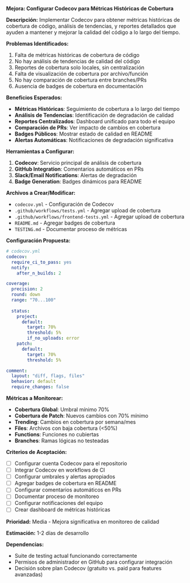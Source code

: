 **Mejora: Configurar Codecov para Métricas Históricas de Cobertura**

**Descripción:**
Implementar Codecov para obtener métricas históricas de cobertura de código, análisis de tendencias, y reportes detallados que ayuden a mantener y mejorar la calidad del código a lo largo del tiempo.

**Problemas Identificados:**
1. Falta de métricas históricas de cobertura de código
2. No hay análisis de tendencias de calidad del código
3. Reportes de cobertura solo locales, sin centralización
4. Falta de visualización de cobertura por archivo/función
5. No hay comparación de cobertura entre branches/PRs
6. Ausencia de badges de cobertura en documentación

**Beneficios Esperados:**
- **Métricas Históricas**: Seguimiento de cobertura a lo largo del tiempo
- **Análisis de Tendencias**: Identificación de degradación de calidad
- **Reportes Centralizados**: Dashboard unificado para todo el equipo
- **Comparación de PRs**: Ver impacto de cambios en cobertura
- **Badges Públicos**: Mostrar estado de calidad en README
- **Alertas Automáticas**: Notificaciones de degradación significativa

**Herramientas a Configurar:**
1. **Codecov**: Servicio principal de análisis de cobertura
2. **GitHub Integration**: Comentarios automáticos en PRs
3. **Slack/Email Notifications**: Alertas de degradación
4. **Badge Generation**: Badges dinámicos para README

**Archivos a Crear/Modificar:**
- `codecov.yml` - Configuración de Codecov
- `.github/workflows/tests.yml` - Agregar upload de cobertura
- `.github/workflows/frontend-tests.yml` - Agregar upload de cobertura
- `README.md` - Agregar badges de cobertura
- `TESTING.md` - Documentar proceso de métricas

**Configuración Propuesta:**
```yaml
# codecov.yml
codecov:
  require_ci_to_pass: yes
  notify:
    after_n_builds: 2

coverage:
  precision: 2
  round: down
  range: "70...100"
  
  status:
    project:
      default:
        target: 70%
        threshold: 5%
        if_no_uploads: error
    patch:
      default:
        target: 70%
        threshold: 5%

comment:
  layout: "diff, flags, files"
  behavior: default
  require_changes: false
```

**Métricas a Monitorear:**
- **Cobertura Global**: Umbral mínimo 70%
- **Cobertura de Patch**: Nuevos cambios con 70% mínimo
- **Trending**: Cambios en cobertura por semana/mes
- **Files**: Archivos con baja cobertura (<50%)
- **Functions**: Funciones no cubiertas
- **Branches**: Ramas lógicas no testeadas

**Criterios de Aceptación:**
- [ ] Configurar cuenta Codecov para el repositorio
- [ ] Integrar Codecov en workflows de CI
- [ ] Configurar umbrales y alertas apropiados
- [ ] Agregar badges de cobertura en README
- [ ] Configurar comentarios automáticos en PRs
- [ ] Documentar proceso de monitoreo
- [ ] Configurar notificaciones del equipo
- [ ] Crear dashboard de métricas históricas

**Prioridad:** Media - Mejora significativa en monitoreo de calidad

**Estimación:** 1-2 días de desarrollo

**Dependencias:**
- Suite de testing actual funcionando correctamente
- Permisos de administrador en GitHub para configurar integración
- Decisión sobre plan Codecov (gratuito vs. paid para features avanzadas) 
